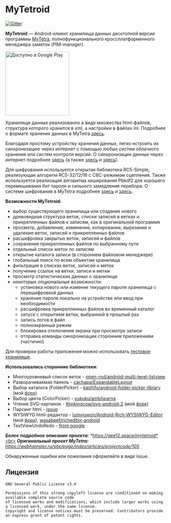 # MyTetroid

[![Gitter](https://badges.gitter.im/mytetroid/community.svg)](https://gitter.im/mytetroid/community?utm_source=badge&utm_medium=badge&utm_campaign=pr-badge)

**MyTetroid** — Android-клиент хранилища данных десктопной версии программы [MyTetra](https://github.com/xintrea/mytetra_dev), полнофункционального кроссплатформенного менеджера заметок (PIM-manager).

<a href='https://play.google.com/store/apps/details?id=com.gee12.mytetroid'><img alt='Доступно в Google Play' src='https://play.google.com/intl/en_us/badges/static/images/badges/ru_badge_web_generic.png' width='200'/></a>

Хранилище данных реализованно в виде множества html-файлов, структура которого хранится в xml, а настройки в файлах ini. Подробнее о формате хранения данных в MyTetra [здесь](https://webhamster.ru/site/page/index/articles/projectcode/184). 

Благодаря простому устройству хранения данных, легко нстроить их синхронизацию через интернет с помощью любых систем облачного хранения или систем контроля версий. О синхронизации данных через интернет подробнее [здесь](https://webhamster.ru/site/page/index/articles/projectcode/170) (а также [здесь](https://gee12.space/sinhronizacija-dannyh-mytetra/) и [здесь](https://gee12.space/sinhronizacija-mytetroid-na-android-git/)).

Для шифрования используется открытая библиотека RC5-Simple, реализующая алгоритм RC5-32/12/16 c CBC-режимом сцепления. Также используется реализация алгоритма хеширования Pbkdf2 для хорошего перемешивания бит пароля и сильного замедления перебора. О системе шифрования в MyTetra подробнее [здесь](https://webhamster.ru/site/page/index/articles/projectcode/530) и [здесь](https://webhamster.ru/site/page/index/articles/projectcode/157).

**Возможности MyTetroid:**
* выбор существующего хранилища или создание нового
* древовидная структура веток, списки записей в ветках и прикрепленных файлов к записям, как в оригинальной программе
* просмотр, добавление, изменение, копирование, вырезание и удаление веток, записей и прикрепленных файлов
* расшифровка закрытых веток, записей и файлов
* сохранение прикрепленных файлов по выбранному пути
* отдельный список меток по записям
* открытие каталога записи (в стороннем файловом менеджере)
* глобальный поиск по всем объектам хранилища
* фильтрация в списках веток, записей и меток
* получение ссылок на ветки, записи и метки
* просмотр статистических данных о хранилище
* некоторые опциональные возможности:
  * установка нового или измение текущего пароля хранилища с перешифровкой данных
  * хранение пароля локально на устройстве или ввод при необходимости
  * расшифровка прикрепленных файлов во временный каталог
  * запуск с открытием ветки, выбранной в прошлый раз
  * запись логов в файл
  * полноэкранный режим
  * блокировка отключения экрана при просмотре записи
  * отправка команды синхронизации сторонним приложениям (частично)

Для проверки работы приложения можно использовать [тестовое хранилище](https://github.com/gee12/MyTetraTestData).

**Использовались сторонние библиотеки:**
* Многоуровневый список веток - [open-rnd/android-multi-level-listview](https://github.com/open-rnd/android-multi-level-listview)
* Разворачиваемая панель - [cachapa/ExpandableLayout](https://github.com/cachapa/ExpandableLayout)
* Выбор каталога (FolderPicker) - [kashifo/android-folder-picker-library](https://github.com/kashifo/android-folder-picker-library) (мой [форк](https://github.com/gee12/android-folder-picker-library))
* Выбор цвета (ColorPicker) - [yukuku/ambilwarna](https://github.com/yukuku/ambilwarna)
* Чтение SVG-картинок - [thinkingcow/svg-android-2](https://github.com/thinkingcow/svg-android-2) (мой [форк](https://github.com/gee12/svg-android-2))
* Парсинг html - [jsoup](https://github.com/jhy/jsoup)
* WYSIWYG html-редактор - [lumyjuwon/Android-Rich-WYSIWYG-Editor](https://github.com/lumyjuwon/Android-Rich-WYSIWYG-Editor) (мой [форк](https://github.com/gee12/Android-WYSIWYG-Editor)), [wasabeef/richeditor-android](https://github.com/wasabeef/richeditor-android)
* TextViewUndoRedo - [from google](https://issuetracker.google.com/issues/36913735#c123)


***Более подробное описание проекта:*** *https://gee12.space/mytetroid*<br>
***Оригинальный проект MyTetra:*** *https://webhamster.ru/site/page/index/articles/projectcode/105*


Обнаруженные ошибки или пожелания оформляйте в виде issue.


## Лицензия
```
GNU General Public License v3.0

Permissions of this strong copyleft license are conditioned on making available complete source code 
of licensed works and modifications, which include larger works using a licensed work, under the same license. 
Copyright and license notices must be preserved. Contributors provide an express grant of patent rights.
```
